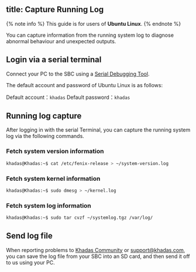 title: Capture Running Log
---

{% note info %}
This guide is for users of **Ubuntu Linux**.
{% endnote %}

You can capture information from the running system log to diagnose abnormal behaviour and unexpected outputs.

## Login via a serial terminal

Connect your PC to the SBC using a [Serial Debugging Tool](SetupSerialTool.html).

The default account and password of Ubuntu Linux is as follows:

Default account：`khadas`
Default password：`khadas`

## Running log capture

After logging in with the serial Terminal, you can capture the running system log via the following commands.

### Fetch system version information

```bash
khadas@Khadas:~$ cat /etc/fenix-release > ~/system-version.log
```

### Fetch system kernel information

```bash
khadas@Khadas:~$ sudo dmesg > ~/kernel.log
```

### Fetch system log information

```bash
khadas@Khadas:~$ sudo tar cvzf ~/systemlog.tgz /var/log/
```

## Send log file

When reporting problems to [Khadas Community](https://forum.khadas.com/) or support@khadas.com, you can save the log file from your SBC into an SD card, and then send it off to us using your PC.
